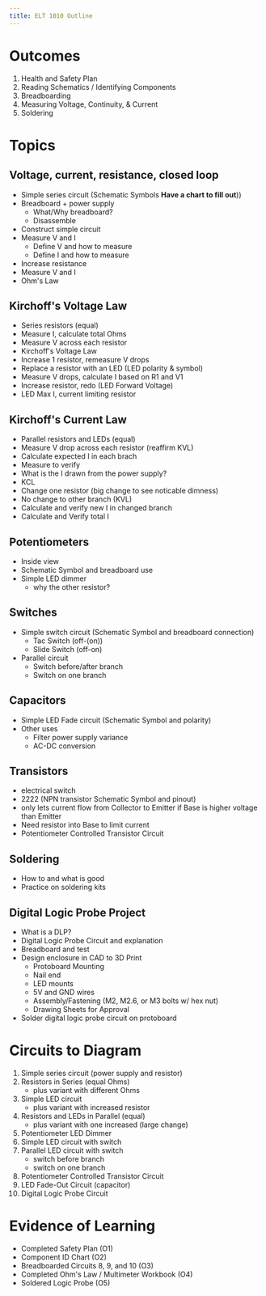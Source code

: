 ```yaml
---
title: ELT 1010 Outline
---
```

# Outcomes

1. Health and Safety Plan
2. Reading Schematics / Identifying Components
3. Breadboarding
4. Measuring Voltage, Continuity, & Current
5. Soldering
 
# Topics 
## Voltage, current, resistance, closed loop
  * Simple series circuit (Schematic Symbols **Have a chart to fill out**))
  * Breadboard + power supply
    * What/Why breadboard?
    * Disassemble
  * Construct simple circuit
  * Measure V and I
    * Define V and how to measure
    * Define I and how to measure
  * Increase resistance
  * Measure V and I
  * Ohm's Law
## Kirchoff's Voltage Law
  * Series resistors (equal)
  * Measure I, calculate total Ohms
  * Measure V across each resistor
  * Kirchoff's Voltage Law
  * Increase 1 resistor, remeasure V drops
  * Replace a resistor with an LED (LED polarity & symbol)
  * Measure V drops, calculate I based on R1 and V1
  * Increase resistor, redo (LED Forward Voltage)
  * LED Max I, current limiting resistor
## Kirchoff's Current Law
  * Parallel resistors and LEDs (equal)
  * Measure V drop across each resistor (reaffirm KVL)
  * Calculate expected I in each brach
  * Measure to verify
  * What is the I drawn from the power supply?
  * KCL
  * Change one resistor (big change to see noticable dimness)
  * No change to other branch (KVL)
  * Calculate and verify new I in changed branch
  * Calculate and Verify total I
## Potentiometers
  * Inside view
  * Schematic Symbol and breadboard use
  * Simple LED dimmer
    * why the other resistor?
## Switches
  * Simple switch circuit (Schematic Symbol and breadboard connection)
    * Tac Switch (off-(on))
    * Slide Switch (off-on)
  * Parallel circuit
    * Switch before/after branch
    * Switch on one branch
## Capacitors
  * Simple LED Fade circuit (Schematic Symbol and polarity)
  * Other uses
    * Filter power supply variance
    * AC-DC conversion
## Transistors
  * electrical switch
  * 2222 (NPN transistor Schematic Symbol and pinout)
  * only lets current flow from Collector to Emitter if Base is higher voltage than Emitter
  * Need resistor into Base to limit current
  * Potentiometer Controlled Transistor Circuit
## Soldering
  * How to and what is good
  * Practice on soldering kits
## Digital Logic Probe Project
  * What is a DLP?
  * Digital Logic Probe Circuit and explanation
  * Breadboard and test
  * Design enclosure in CAD to 3D Print
    * Protoboard Mounting
    * Nail end
    * LED mounts
    * 5V and GND wires
    * Assembly/Fastening (M2, M2.6, or M3 bolts w/ hex nut)
    * Drawing Sheets for Approval
  * Solder digital logic probe circuit on protoboard


# Circuits to Diagram
  1. Simple series circuit (power supply and resistor)
  2. Resistors in Series (equal Ohms)  
     * plus variant with different Ohms
  3. Simple LED circuit
     * plus variant with increased resistor
  4. Resistors and LEDs in Parallel (equal)
      * plus variant with one increased (large change)  
  5. Potentiometer LED Dimmer
  6. Simple LED circuit with switch
  7. Parallel LED circuit with switch
      * switch before branch
      * switch on one branch
  8. Potentiometer Controlled Transistor Circuit
  9. LED Fade-Out Circuit (capacitor)
  10. Digital Logic Probe Circuit   

# Evidence of Learning
* Completed Safety Plan (O1)
* Component ID Chart (O2)
* Breadboarded Circuits 8, 9, and 10 (O3)
* Completed Ohm's Law / Multimeter Workbook (O4)
* Soldered Logic Probe (O5)